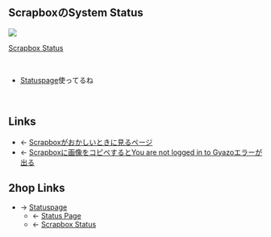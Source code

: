 ## ScrapboxのSystem Status
<a href="https://gyazo.com/bdb744bc01a948dd62b24995d62377b4" target="_blank" rel="noopener noreferrer">![](https://gyazo.com/bdb744bc01a948dd62b24995d62377b4/raw)</a>

[Scrapbox Status](https://status.scrapbox.io/)

<br>

- [Statuspage](Statuspage.md)使ってるね

<br>

## Links
- ← [Scrapboxがおかしいときに見るページ](Scrapboxがおかしいときに見るページ.md)
- ← [Scrapboxに画像をコピペするとYou are not logged in to Gyazoエラーが出る](Scrapboxに画像をコピペするとYou_are_not_logged_in_to_Gyazoエラーが出る.md)

## 2hop Links
- → [Statuspage](Statuspage.md)
    - ← [Status Page](Status_Page.md)
    - ← [Scrapbox Status](Scrapbox_Status.md)
